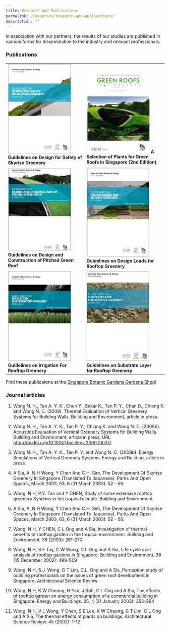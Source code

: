 ```yaml
---
title: Research and Publications
permalink: /resources/research-and-publications/
description: ""
---
```

In association with our partners, the results of our studies are published in various forms for dissemination to the industry and relevant professionals.

### Publications

<table>
	<tbody>
		<tr>
		<td><img style="width:200px" src="/images/Icons/guidelines-on-design-for-safety-of-skyrise-greenery_icon.jpg"> <b>Guidelines on Design for Safety of Skyrise Greenery</b> </td>
			<td><img style="width:200px" src="/images/Icons/a-selection-of-plants-for-green-roofs-in-singapore-2nd-edition.png"><b> A Selection of Plants for Green Roofs in Singapore (2nd Edition) </b></td>
	</tr>
		<tr>
		<td><img style="width:200px" src="/images/Icons/design-and-construction-of-pitched-green-roof.PNG"> <b>Guidelines on Design and Construction of Pitched Green Roof</b> </td>
			<td><img style="width:200px" src="/images/Icons/design-loads-for-skyrise-greenery.PNG"> <b>Guidelines on Design Loads for Rooftop Greenery
	</b></td></tr><tr>		
		<td> <img style="width:200px" src="/images/Icons/irrigation-for-rooftop-greenery.PNG"> <b>Guidelines on Irrigation For Rooftop Greenery
	</b></td>
		<td> <img style="width:200px" src="/images/Icons/substrate-layer-for-rooftop-greenery.PNG"> <b>Guidelines on Substrate Layer for Rooftop Greenery
	</b></td>
	<td></td></tr></tbody>
</table>


Find these publicatons at the [Singapore Botanic Gardens Gardens Shop](https://botanicgardensshop.sg/collections/books#MainContent)! 
	
### 	Journal articles

1.	Wong N. H., Tan A. Y. K., Chen Y., Sekar K., Tan P. Y., Chan D., Chiang K. and Wong N. C. (2009). Thermal Evaluation of Vertical Greenery Systems for Building Walls. Building and Environment, article in press.

2.	Wong N. H., Tan A. Y. K., Tan P. Y., Chiang K. and Wong N. C. (2009b). Acoustics Evaluation of Vertical Greenery Systems for Building Walls. Building and Environment, article in press, URL http://dx.doi.org/10.1016/j.buildenv.2009.06.017.

3.	Wong N. H., Tan A. Y. K., Tan P. Y. and Wong N. C. (2009b). Energy Simulations of Vertical Greenery Systems. Energy and Building, article in press.

4.	A Sia, A, N H Wong, Y Chen And C.H. Sim, The Development Of Skyrise Greenery In Singapore (Translated To Japanese). Parks And Open Spaces, March 2003, 63, 6 (31 March 2003): 52 - 56.

5.	Wong, N H, P.Y. Tan and Y CHEN, Study of some extensive rooftop greenery Systems in the tropical climate. Building and Environment

6.	A Sia, A, N H Wong, Y Chen And C.H. Sim, The Development Of Skyrise Greenery In Singapore (Translated To Japanese). Parks And Open Spaces, March 2003, 63, 6 (31 March 2003): 52 - 56.

7.	Wong, N H, Y CHEN, C L Ong and A Sia, Investigation of thermal benefits of rooftop garden in the tropical environment. Building and Environment.  38 (2003): 261-270

8.	Wong, N H, S F Tay, C W Wong, C L Ong and A Sia, Life cycle cost analysis of rooftop gardens in Singapore. Building and Environment. 38 (15 December 2002): 499-509

9.	Wong, N H, S.J. Wong, G T Lim, C.L. Ong and A Sia, Perception study of building professionals on the issues of green roof development in Singapore. Architectural Science Review

10.	Wong, N H, K W Cheong, H Yan, J Soh, C L Ong and A Sia, The effects of rooftop garden on energy consumption of a commercial building in Singapore. Energy and Buildings. 35, 4 (21 January 2003): 353-364

11.	Wong, N H, V L Wong, Y Chen, S E Lee, K W Cheong, G T Lim, C L Ong and A Sia, The thermal effects of plants on buildings. Architectural Science Review. 45 (2002): 1-12